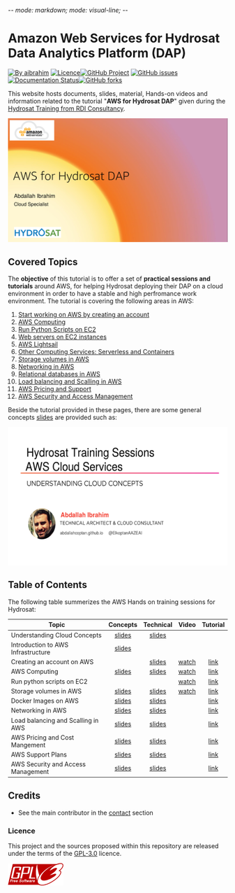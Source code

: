 -*- mode: markdown; mode: visual-line; -*-

#  Amazon Web Services for Hydrosat Data Analytics Platform (DAP)

[![By aibrahim](https://img.shields.io/badge/by-aibrahim-blue.svg)](https://abdallahcoptan.github.io/) [![Licence](https://img.shields.io/badge/license-GPL--3.0-blue.svg)](http://www.gnu.org/licenses/gpl-3.0.html)[![GitHub Project](https://img.shields.io/badge/sources-Github-green.svg)](https://github.com/AbdallahCoptan/Hands-On) [![GitHub issues](https://img.shields.io/github/issues/Falkor/RR-tutorials.svg)](https://github.com/AbdallahCoptan/Hands-On/issues/) [![Documentation Status](https://readthedocs.org/projects/hands-on/badge/?version=latest)](https://hands-on.readthedocs.io/en/latest/?badge=latest)[![GitHub forks](https://img.shields.io/github/forks/Falkor/RR-tutorials.svg?style=social&label=Fork)](https://github.com/AbdallahCoptan/Hands-On)

This website hosts documents, slides, material, Hands-on videos and information related to the tutorial "__AWS for Hydrosat DAP__" given during the [Hydrosat Training from RDI Consultancy](https://hands-on.readthedocs.io/en/latest/).

[![](https://raw.githubusercontent.com/AbdallahCoptan/HandsOn/master/AWS/docs/HydrosatTrainingSlides/slides1.png)](https://raw.githubusercontent.com/AbdallahCoptan/HandsOn/master/AWS/docs/HydrosatTrainingSlides/Hydrosat_AWS_EC2_Storage_Database.pdf)

## Covered Topics

The **objective** of this tutorial is to offer a set of **practical sessions and tutorials** around AWS, for helping Hydrosat deploying their DAP on a cloud environment in order to have a stable and high perfromance work environment. The tutorial is covering the following areas in AWS: 

1. [Start working on AWS by creating an account](AWS_Account.md)
2. [AWS Computing](EC2.md)
3. [Run Python Scripts on EC2](RunPython.md)
4. [Web servers on EC2 instances](WebserversDemo.md)
5. [AWS Lightsail](lightsail.md)
6. [Other Computing Services: Serverless and Containers](othercompteservices.md)
7. [Storage volumes in AWS](EBS.md)
8. [Networking in AWS]()
9. [Relational databases in AWS](RDS.md)
10. [Load balancing and Scalling in AWS]()
11. [AWS Pricing and Support](pricing.md)
12. [AWS Security and Access Management](security.md)




Beside the tutorial provided in these pages, there are some general concepts [slides](slides.md) are provided such as: 

[![](https://raw.githubusercontent.com/AbdallahCoptan/HandsOn/master/AWS/docs/HydrosatTrainingSlides/slides5.png)](https://raw.githubusercontent.com/AbdallahCoptan/HandsOn/master/AWS/docs/HydrosatTrainingSlides/understanding-cloud-concepts-slides.pdf)

## Table of Contents

The following table summerizes the AWS Hands on training sessions for Hydrosat: 


| Topic                              	|  Concepts  	| Technical  	|   Video   	| Tutorial 	|
|------------------------------------	|:----------:	|:----------:	|:---------:	|:--------:	|
| Understanding Cloud Concepts       	| [slides](https://raw.githubusercontent.com/AbdallahCoptan/HandsOn/master/AWS/docs/HydrosatTrainingSlides/understanding-cloud-concepts-slides.pdf) 	| [slides](https://raw.githubusercontent.com/AbdallahCoptan/HandsOn/master/AWS/docs/HydrosatTrainingSlides/Hydrosat_AWS_EC2_Storage_Database.pdf)    |           	|          	|
| Introduction to AWS Infrastructure 	| [slides](https://raw.githubusercontent.com/AbdallahCoptan/HandsOn/master/AWS/docs/HydrosatTrainingSlides/Hydrosat_AWS_EC2_Storage_Database.pdf) 	|            	|           	|          	|
| Creating an account on AWS         	|            	| [slides](https://raw.githubusercontent.com/AbdallahCoptan/HandsOn/master/AWS/docs/HydrosatTrainingSlides/Hydrosat_AWS_EC2_Storage_Database.pdf) 	| [watch](https://youtu.be/LZbj_Dp2-Zw) 	| [link](AWS_Account.md) 	|
| AWS Computing                      	| [slides](https://raw.githubusercontent.com/AbdallahCoptan/HandsOn/master/AWS/docs/HydrosatTrainingSlides/reviewing-aws-core-services-slides.pdf) 	| [slides](https://raw.githubusercontent.com/AbdallahCoptan/HandsOn/master/AWS/docs/HydrosatTrainingSlides/Hydrosat_AWS_EC2_Storage_Database.pdf) 	| [watch](https://youtu.be/JCh5amM_ibg) 	| [link](EC2.md) 	|
| Run python scripts on EC2          	|            	|            	| [watch](https://youtu.be/hgoGoLOaN_0) 	| [link](RunPython.md) 	|
| Storage volumes in AWS             	| [slides](https://raw.githubusercontent.com/AbdallahCoptan/HandsOn/master/AWS/docs/HydrosatTrainingSlides/reviewing-aws-core-services-slides.pdf) 	| [slides](https://raw.githubusercontent.com/AbdallahCoptan/HandsOn/master/AWS/docs/HydrosatTrainingSlides/Hydrosat_AWS_EC2_Storage_Database.pdf) 	| [watch](https://youtu.be/0xc1XXuuoS4) 	| [link](EBS.md) 	|
| Docker Images on AWS               	| [slides](https://raw.githubusercontent.com/AbdallahCoptan/HandsOn/master/AWS/docs/HydrosatTrainingSlides/reviewing-aws-core-services-slides.pdf)           	|  [slides](https://raw.githubusercontent.com/AbdallahCoptan/HandsOn/master/AWS/docs/HydrosatTrainingSlides/Hydrosat_AWS_Neworking_loadBalancing.pdf)           	|           	|  [link]()        	|
| Networking in AWS                  	|  [slides](https://raw.githubusercontent.com/AbdallahCoptan/HandsOn/master/AWS/docs/HydrosatTrainingSlides/reviewing-aws-core-services-slides.pdf)          	|   [slides](https://raw.githubusercontent.com/AbdallahCoptan/HandsOn/master/AWS/docs/HydrosatTrainingSlides/Hydrosat_AWS_Neworking_loadBalancing.pdf)          	|           	| [link]()         	|
| Load balancing and Scalling in AWS 	|  [slides](https://raw.githubusercontent.com/AbdallahCoptan/HandsOn/master/AWS/docs/HydrosatTrainingSlides/reviewing-aws-core-services-slides.pdf)          	|   [slides](https://raw.githubusercontent.com/AbdallahCoptan/HandsOn/master/AWS/docs/HydrosatTrainingSlides/Hydrosat_AWS_Neworking_loadBalancing.pdf)          	|           	| [link]()         	|  
| AWS Pricing and Cost Mangement     	| [slides](https://raw.githubusercontent.com/AbdallahCoptan/HandsOn/master/AWS/docs/HydrosatTrainingSlides/understanding-cloud-concepts-slides.pdf) 	| [slides](https://raw.githubusercontent.com/AbdallahCoptan/HandsOn/master/AWS/docs/HydrosatTrainingSlides/Hydrosat_AWS_Pricing_Support.pdf) 	|           	| [link](pricing.md) 	|
| AWS Support Plans                  	|  [slides](https://raw.githubusercontent.com/AbdallahCoptan/HandsOn/master/AWS/docs/HydrosatTrainingSlides/understanding-cloud-concepts-slides.pdf)          	| [slides](https://raw.githubusercontent.com/AbdallahCoptan/HandsOn/master/AWS/docs/HydrosatTrainingSlides/Hydrosat_AWS_Pricing_Support.pdf) 	|           	| [link](pricing.md) 	|
| AWS Security and Access Management 	|   [slides](https://raw.githubusercontent.com/AbdallahCoptan/HandsOn/master/AWS/docs/HydrosatTrainingSlides/understanding-cloud-concepts-slides.pdf)         	| [slides](https://raw.githubusercontent.com/AbdallahCoptan/HandsOn/master/AWS/docs/HydrosatTrainingSlides/Hydrosat_AWS_Security.pdf) 	|           	| [link](security.md) 	|



## Credits

- See the main contributor in the [contact](contact.md) section 


### Licence

This project and the sources proposed within this repository are released under the terms of the [GPL-3.0](http://www.gnu.org/licenses/gpl-3.0.html) licence.


[![](https://raw.githubusercontent.com/AbdallahCoptan/HandsOn/master/AWS/docs/HydrosatTrainingSlides/GNU.png)](http://www.gnu.org/licenses/gpl-3.0.html)
